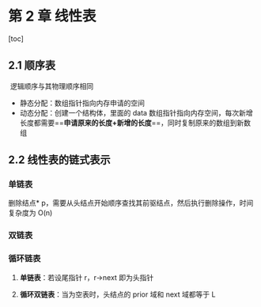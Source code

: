 # 第 2 章 线性表

[toc]

## 2.1 顺序表

​	逻辑顺序与其物理顺序相同

- 静态分配：数组指针指向内存申请的空间
- 动态分配：创建一个结构体，里面的 data 数组指针指向内存空间，每次新增长度都需要==**申请原来的长度+新增的长度**==，同时复制原来的数组到新数组

## 2.2 线性表的链式表示

### 单链表

删除结点* p，需要从头结点开始顺序查找其前驱结点，然后执行删除操作，时间复杂度为 O(n)

### 双链表

### 循环链表

1. **单链表**：若设尾指针 r，r->next 即为头指针

2. **循环双链表**：当为空表时，头结点的 prior 域和 next 域都等于 L
